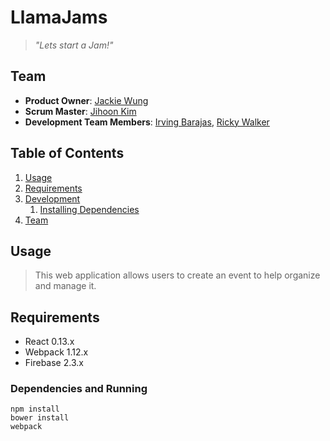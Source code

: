 # LlamaJams
> *"Lets start a Jam!"*

## Team

  - __Product Owner__: [Jackie Wung](https://github.com/jackiewung)
  - __Scrum Master__: [Jihoon Kim](https://github.com/jhk2020)
  - __Development Team Members__: [Irving Barajas](https://github.com/irvingaxelb), [Ricky Walker](https://github.com/unconfined)

## Table of Contents

1. [Usage](#usage)
1. [Requirements](#requirements)
1. [Development](#development)
    1. [Installing Dependencies](#installing-dependencies)
1. [Team](#team)

## Usage

> This web application allows users to create an event to help organize and manage it.

## Requirements

- React 0.13.x
- Webpack 1.12.x
- Firebase 2.3.x

### Dependencies and Running

```
npm install
bower install
webpack
```


